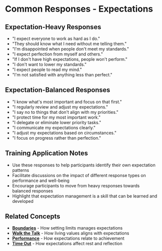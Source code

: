 # Common Responses - Expectations

## Expectation-Heavy Responses
- "I expect everyone to work as hard as I do."
- "They should know what I need without me telling them."
- "I'm disappointed when people don't meet my standards."
- "I expect perfection from myself and others."
- "If I don't have high expectations, people won't perform."
- "I don't want to lower my standards."
- "I expect people to read my mind."
- "I'm not satisfied with anything less than perfect."

## Expectation-Balanced Responses
- "I know what's most important and focus on that first."
- "I regularly review and adjust my expectations."
- "I say no to things that don't align with my priorities."
- "I protect time for my most important work."
- "I delegate or eliminate lower priority tasks."
- "I communicate my expectations clearly."
- "I adjust my expectations based on circumstances."
- "I focus on progress rather than perfection."

## Training Application Notes
- Use these responses to help participants identify their own expectation patterns
- Facilitate discussions on the impact of different response types on performance and well-being
- Encourage participants to move from heavy responses towards balanced responses
- Highlight that expectation management is a skill that can be learned and developed

## Related Concepts
- **[Boundaries](../boundaries/README.md)** - How setting limits manages expectations
- **[Walk the Talk](../walk-the-talk/README.md)** - How living values aligns with expectations
- **[Performance](../performance/README.md)** - How expectations relate to achievement
- **[Time Out](../time-out/README.md)** - How expectations affect rest and reflection
